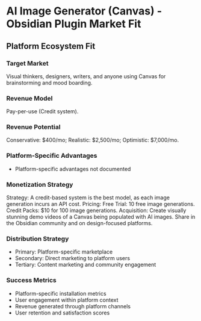 # AI Image Generator (Canvas) - Obsidian Plugin Market Fit

## Platform Ecosystem Fit

### Target Market
Visual thinkers, designers, writers, and anyone using Canvas for brainstorming and mood boarding.

### Revenue Model
Pay-per-use (Credit system).

### Revenue Potential
Conservative: $400/mo; Realistic: $2,500/mo; Optimistic: $7,000/mo.

### Platform-Specific Advantages
- Platform-specific advantages not documented

### Monetization Strategy
Strategy: A credit-based system is the best model, as each image generation incurs an API cost. Pricing: Free Trial: 10 free image generations. Credit Packs: $10 for 100 image generations. Acquisition: Create visually stunning demo videos of a Canvas being populated with AI images. Share in the Obsidian community and on design-focused platforms.

### Distribution Strategy
- Primary: Platform-specific marketplace
- Secondary: Direct marketing to platform users
- Tertiary: Content marketing and community engagement

### Success Metrics
- Platform-specific installation metrics
- User engagement within platform context
- Revenue generated through platform channels
- User retention and satisfaction scores
